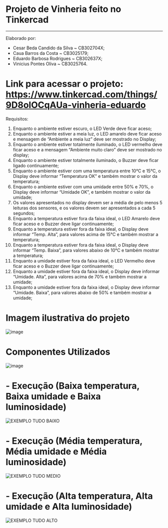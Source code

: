 # Projeto de Vinheria feito no Tinkercad
--------------------------------------------------
Elaborado por:

- Cesar Beda Candido da Silva ~ CB302704X;
- Caua Barros da Costa ~ CB3025179;
- Eduardo Barbosa Rodrigues ~ CB302637X;
- Vinicius Pontes Oliva ~ CB3025764.

# Link para acessar o projeto: https://www.tinkercad.com/things/9D8olOCqAUa-vinheria-eduardo
Requisitos:

1. Enquanto o ambiente estiver escuro, o LED Verde deve ficar aceso;
2. Enquanto o ambiente estiver a meia luz, o LED amarelo deve ficar aceso e mensagem de
“Ambiente a meia luz” deve ser mostrado no Display;
3. Enquanto o ambiente estiver totalmente iluminado, o LED vermelho deve ficar aceso e a
mensagem “Ambiente muito claro” deve ser mostrado no display;
4. Enquanto o ambiente estiver totalmente iluminado, o Buzzer deve ficar ligado
continuamente;
5. Enquanto o ambiente estiver com uma temperatura entre 10°C e 15°C, o Display deve
informar “Temperatura OK” e também mostrar o valor da temperatura;
6. Enquanto o ambiente estiver com uma umidade entre 50% e 70%, o Display deve
informar “Umidade OK”, e também mostrar o valor da umidade;
7. Os valores apresentados no display devem ser a média de pelo menos 5 leituras dos
sensores, e os valores devem ser apresentados a cada 5 segundos;
8. Enquanto a temperatura estiver fora da faixa ideal, o LED Amarelo deve ficar aceso e o
Buzzer deve ligar continuamente;
9. Enquanto a temperatura estiver fora da faixa ideal, o Display deve informar “Temp. Alta”,
para valores acima de 15°C e também mostrar a temperatura;
10. Enquanto a temperatura estiver fora da faixa ideal, o Display deve informar “Temp.
Baixa”, para valores abaixo de 10°C e também mostrar a temperatura;
11. Enquanto a umidade estiver fora da faixa ideal, o LED Vermelho deve ficar aceso e o
Buzzer deve ligar continuamente;
12. Enquanto a umidade estiver fora da faixa ideal, o Display deve informar “Umidade. Alta”,
para valores acima de 70% e também mostrar a umidade;
13. Enquanto a umidade estiver fora da faixa ideal, o Display deve informar “Umidade. Baixa”,
para valores abaixo de 50% e também mostrar a umidade;

# Imagem ilustrativa do projeto
![image](https://github.com/user-attachments/assets/ab383cf2-8b98-48ab-a228-f6f6ed4b93ee)

# Componentes Utilizados
![image](https://github.com/user-attachments/assets/9a8068a8-2397-4073-8434-d81894585def)

# - Execução (Baixa temperatura, Baixa umidade e Baixa luminosidade)
![EXEMPLO TUDO BAIXO](https://github.com/user-attachments/assets/0ac01adf-df32-470e-b7cb-3f6331f985d3)

# - Execução (Média temperatura, Média umidade e Média luminosidade)
![EXEMPLO TUDO MEDIO](https://github.com/user-attachments/assets/197a0afd-0d32-49b3-8d19-c93c354be48a)


# - Execução (Alta temperatura, Alta umidade e Alta luminosidade)
![EXEMPLO TUDO ALTO](https://github.com/user-attachments/assets/f7ba5337-c336-4836-bac1-fb49a2d4f53c)




